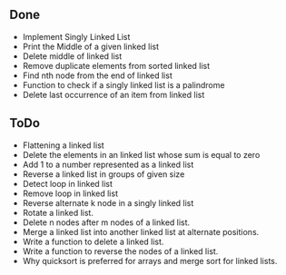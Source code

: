 ## Done
- Implement Singly Linked List
- Print the Middle of a given linked list
- Delete middle of linked list
- Remove duplicate elements from sorted linked list
- Find nth node from the end of linked list
- Function to check if a singly linked list is a palindrome
- Delete last occurrence of an item from linked list


## ToDo
- Flattening a linked list
- Delete the elements in an linked list whose sum is equal to zero
- Add 1 to a number represented as a linked list
- Reverse a linked list in groups of given size
- Detect loop in linked list
- Remove loop in linked list
- Reverse alternate k node in a singly linked list
- Rotate a linked list.
- Delete n nodes after m nodes of a linked list.
- Merge a linked list into another linked list at alternate positions.
- Write a function to delete a linked list.
- Write a function to reverse the nodes of a linked list.
- Why quicksort is preferred for arrays and merge sort for linked lists.
